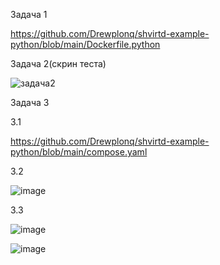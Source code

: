Задача 1

https://github.com/Drewplonq/shvirtd-example-python/blob/main/Dockerfile.python



Задача 2(скрин теста)

![задача2](https://github.com/user-attachments/assets/174ad5c7-74b6-4740-9096-1b867d223b25)



Задача 3

3.1

https://github.com/Drewplonq/shvirtd-example-python/blob/main/compose.yaml

3.2


![image](https://github.com/user-attachments/assets/47948231-6874-43aa-bb14-f258dd9b2c0f)



3.3 

![image](https://github.com/user-attachments/assets/def9c142-2621-4a43-b8ce-88519441ec30)

![image](https://github.com/user-attachments/assets/79441ba0-a2c7-4d27-a7ab-2887e38c0117)

